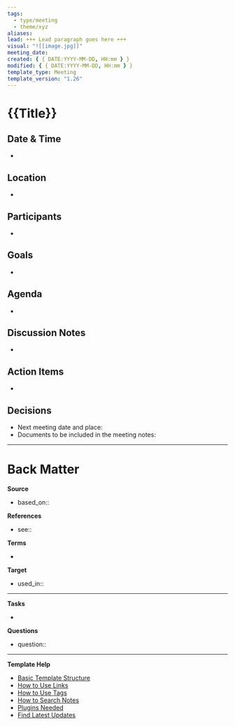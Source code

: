 ```yaml
---
tags:
  - type/meeting
  - theme/xyz
aliases:
lead: +++ Lead paragraph goes here +++
visual: "![[image.jpg]]"
meeting_date:
created: { { DATE:YYYY-MM-DD, HH:mm } }
modified: { { DATE:YYYY-MM-DD, HH:mm } }
template_type: Meeting
template_version: "1.26"
---
```


<!--  See "Template Help" below for using properties -->

# {{Title}}

<!-- Main content of my thoughts really -->

## Date & Time

<!-- With starting and ending times -->

-

## Location

<!-- Physical location or links to online meeting (Zoom, MS Teams, Miro etc.) -->

-

## Participants

<!-- List of meeting participants using linked names -->

-

## Goals

<!-- What we want to achieve in this meeting -->

-

## Agenda

<!-- What, who & duration planned in advance -->

-

## Discussion Notes

<!-- Cover discussion topics -->

-

## Action Items

<!-- Add tasks, task owners and due dates -->

-

## Decisions

<!-- Record of decisions you make in this meeting -->

- Next meeting date and place:
- Documents to be included in the meeting notes:

---

# Back Matter

**Source**

<!-- Always keep a link to the source- -->

- based_on::

**References**

<!-- Links to pages not referenced in the content. see: [[filename|alias]] because <reason> -->

- see::

**Terms**

<!-- Links to definition pages. -->

-

**Target**

<!-- Link to project note or externaly published content. -->

- used_in::

---

**Tasks**

<!-- What remains to be done with this note? -->

-

**Questions**

<!-- What remains for you to consider? -->

- question::

---

**Template Help**

<!-- Links to external help pages on GitHub. -->

- [Basic Template Structure](https://github.com/groepl/Obsidian-Templates#basic-template-structure)
- [How to Use Links](https://github.com/groepl/Obsidian-Templates#how-to-use-links)
- [How to Use Tags](https://github.com/groepl/Obsidian-Templates#how-to-use-tags)
- [How to Search Notes](https://github.com/groepl/Obsidian-Templates#how-to-search-notes)
- [Plugins Needed](https://github.com/groepl/Obsidian-Templates#obsidian-plugins-needed)
- [Find Latest Updates](https://github.com/groepl/Obsidian-Templates)
